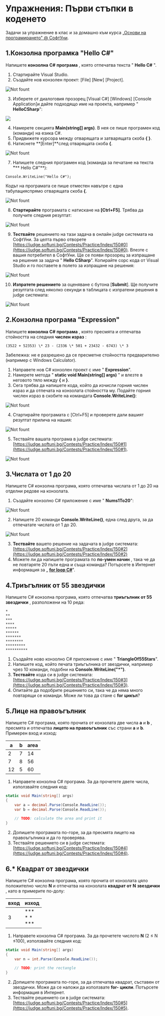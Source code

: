 # Упражнения: Първи стъпки в коденето

Задачи за упражнение в клас и за домашно към курса [„Основи на програмирането&quot; @ СофтУни](https://softuni.bg/trainings/1297/programming-basics-january-2016).

## 1.Конзолна програмка &quot;Hello C#&quot;

Напишете **конзолна**  **C#**  **програма** , която отпечатва текста &quot; **Hello C#** &quot;.

1. Стартирайте Visual Studio.
2. Създайте нов конзолен проект: [File] [New] [Project].

![Not fount](https://github.com/sevdalin/Programming-Basics/blob/master/images/1.PNG)

3. Изберете от диалоговия прозорец [Visual C#] [Windows] [Console Application]и дайте подходящо име на проекта, например &quot; **HelloCSharp**&quot;:

![](https://github.com/sevdalin/Programming-Basics/blob/master/images/2.PNG)

4. Намерете секцията **Main(string[] args)**. В нея се пише програмен код (команди) на езика C#.
5. Придвижете курсора между отварящата и затварящата скоба **{ }**.
6. Натиснете **[Enter]**след отварящата скоба **{**.

![Not fount](https://github.com/sevdalin/Programming-Basics/blob/master/images/3.PNG)

7. Напишете следния програмен код (команда за печатане на текста **&quot;**** Hello C#&quot;**):

``` Console.WriteLine("Hello C#"); ```

Кодът на програмата се пише отместен навътре с една табулацияспрямо отварящата скоба **{**.

![Not fount](https://github.com/sevdalin/Programming-Basics/blob/master/images/4.PNG)

8. **Стартирайте** програмата с натискане на **[Ctrl+F5]**. Трябва да получите следния резултат:

![Not fount](https://github.com/sevdalin/Programming-Basics/blob/master/images/5.PNG)
 
9. **Тествайте** решението на тази задача в онлайн judge системата на СофтУни. За целта първо отворете [https://judge.softuni.bg/Contests/Practice/Index/150#0](https://judge.softuni.bg/Contests/Practice/Index/150#0). Влезте с вашия потребител в СофтУни. Ще се появи прозорец за изпращане на решения за задача &quot; **Hello CSharp**&quot;. Копирайте сорс кода от Visual Studio и го поставете в полето за изпращане на решения:

![Not fount](https://github.com/sevdalin/Programming-Basics/blob/master/images/6.PNG)

10. **Изпратете решението** за оценяване с бутона [**Submit**]. Ще получите резултата след няколко секунди в таблицата с изпратени решения в judge системата:

![Not fount](https://github.com/sevdalin/Programming-Basics/blob/master/images/7.PNG)

## 2.Конзолна програма &quot;Expression&quot;

Напишете **конзолна**  **C#**  **програма** , която пресмята и отпечатва стойността на следния **числен израз** :

``` (3522 + 52353) \* 23 - (2336 \* 501 + 23432 - 6743) \* 3 ```

Забележка: не е разрешено да се пресметне стойността предварително (например с Windows Calculator).

1. Направете нов C# конзолен проект с име &quot; **Expression**&quot;.
2. Намерете метода &quot; **static void Main(string[] args)** &quot; и влезте в неговото тяло между **{** и **}**.
3. Сега трябва да напишете кода, който да изчисли горния числен израз и да отпечата на конзолата стойността му. Подайте горния числен израз в скобите на командата **Console.WriteLine()**:

![Not fount](https://github.com/sevdalin/Programming-Basics/blob/master/images/8.PNG)
 
4. Стартирайте програмата с [Ctrl+F5] и проверете дали вашият резултат прилича на нашия:

![Not fount](https://github.com/sevdalin/Programming-Basics/blob/master/images/9.PNG)

5. Тествайте вашата програма в judge системата: [https://judge.softuni.bg/Contests/Practice/Index/150#1](https://judge.softuni.bg/Contests/Practice/Index/150#1).

![Not fount](https://github.com/sevdalin/Programming-Basics/blob/master/images/10.PNG)

## 3.Числата от 1 до 20

Напишете C# конзолна програма, която отпечатва числата от 1 до 20 на отделни редове на конзолата.

1. Създайте конзолно C# приложение с име &quot; **Nums1To20**&quot;:

![Not fount](https://github.com/sevdalin/Programming-Basics/blob/master/images/11.PNG)
 
2. Напишете 20 команди **Console.WriteLine()**, една след друга, за да отпечатате числата от 1 до 20.

![Not fount](https://github.com/sevdalin/Programming-Basics/blob/master/images/12.PNG)
 
3. **Тествайте** вашето решение на задачата в judge системата: [https://judge.softuni.bg/Contests/Practice/Index/150#2](https://judge.softuni.bg/Contests/Practice/Index/150#2)
4. Можете ли да напишете програмата по **по-умен начин** , така че да не повтаряте 20 пъти една и съща команда? Потърсете в Интернет информация за „ [**for loop C#**](https://www.google.com/search?q=for+loop+C%23)&quot;.

## 4.Триъгълник от 55 звездички

Напишете C# конзолна програма, която отпечатва **триъгълник от 55 звездички** , разположени на 10 реда:

```
*
**
***
****
*****
******
*******
********
*********
**********
```

1. Създайте ново конзолно C# приложение с име &quot; **TriangleOf55Stars**&quot;.
2. Напишете код, който печата триъгълника от звездички, например чрез 10 команди, подобни на **Console.WriteLine(&quot;\*&quot;)**.
3. **Тествайте** кода си в judge системата: [https://judge.softuni.bg/Contests/Practice/Index/150#3](https://judge.softuni.bg/Contests/Practice/Index/150#3).
4. Опитайте да подобрите решението си, така че да няма много повтарящи се команди. Може ли това да стане с **for**  **цикъл**?

## 5.Лице на правоъгълник

Напишете C# програма, която прочита от конзолата две числа **a** и **b** , пресмята и отпечатва **лицето на правоъгълник** със страни **a** и **b**. Примерен вход и изход:

| **a** | **b** | **area** |
| --- | --- | --- |
| 2 | 7 | 14 |
| 7 | 8 | 56 |
| 12 | 5 | 60 |

1. Направете конзолна C# програма. За да прочетете двете числа, използвайте следния код:

```csharp
static void Main(string[] args)
{
    var a = decimal.Parse(Console.ReadLine());
    var b = decimal.Parse(Console.ReadLine());
            
    // TODO: calculate the area and print it
}
```

2. Допишете програмата по-горе, за да пресмята лицето на правоъгълника и да го проверява.
3. Тествайте решението си в judge системата: [https://judge.softuni.bg/Contests/Practice/Index/150#4](https://judge.softuni.bg/Contests/Practice/Index/150#4).

## 6.\* Квадрат от звездички

Напишете C# конзолна програма, която прочита от конзолата цяло положително число **N** и отпечатва на конзолата **квадрат от**  **N**  **звездички** , като в примерите по-долу:

| **вход** | **изход** |
| --- | --- |
| 3 | *** <br/>  * * <br/> *** |

1. Направете конзолна C# програма. За да прочетете числото **N** (2 ≤ N ≤100), използвайте следния код:

```csharp
static void Main(string[] args)
{
    var n = int.Parse(Console.ReadLine());
            
    // TODO: print the rectangle
}
```

2. Допишете програмата по-горе, за да отпечатва квадрат, съставен от звездички. Може да се наложи да използвате **for-** **цикли**. Потърсете информация в Интернет.
3. Тествайте решението си в judge системата: [https://judge.softuni.bg/Contests/Practice/Index/150#5](https://judge.softuni.bg/Contests/Practice/Index/150#5).
